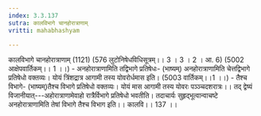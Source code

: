 ```yaml
---
index: 3.3.137
sutra: कालविभागे चानहोरात्राणाम्
vritti: mahabhashyam

---
```

 कालविभागे चानहोरात्राणाम् (1121) (576 लुटोनिषेधविधिसूत्रम्।। 3 । 3 । 2 । आ. 6) (5002 आक्षेपवार्तिकम्।। 1 ।।) - अनहोरात्राणामिति तद्विभागे प्रतिषेधः- (भाष्यम्) अनहोरात्राणामिति चेत्तद्विभागे प्रतिषेधो वक्तव्यः। योयं त्रिंशद्रात्र आगामी तस्य योवरोर्धमास इति। (5003 वार्तिकम्।।1 ।।) - तैश्च विभागे- (भाष्यम्)तैश्च विभागे प्रतिषेधो वक्तव्यः। योयं मास आगामी तस्य योवरः पञ्ञ्चदशरात्रः।। तद् द्वेष्यं विजानीयात्---अहोरात्राणामेवाहो रात्रैर्विभागे प्रतिषेधो भवतीति। तदाचार्यः सुहृद्भूत्वान्वाचष्टे अनहोरात्राणामिति तेषां विभागे तैश्च विभाग इति।। कालवि।। 137 ।। 